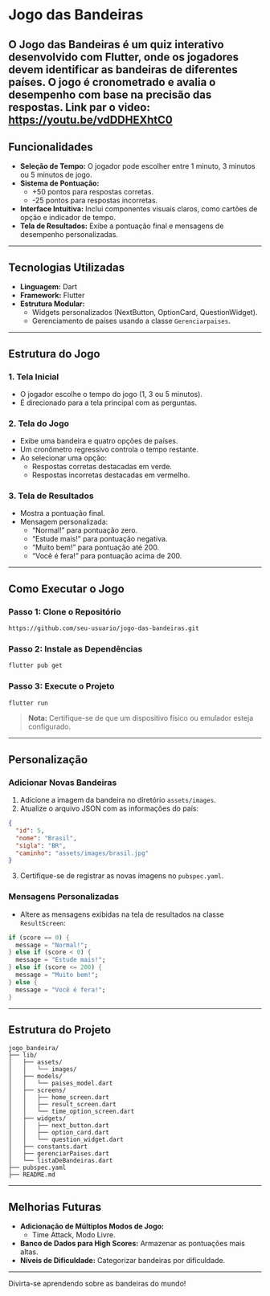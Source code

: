 # Jogo das Bandeiras

O **Jogo das Bandeiras** é um quiz interativo desenvolvido com Flutter, onde os jogadores devem identificar as bandeiras de diferentes países. O jogo é cronometrado e avalia o desempenho com base na precisão das respostas.
Link par o video: https://youtu.be/vdDDHEXhtC0
---

## Funcionalidades

- **Seleção de Tempo:** O jogador pode escolher entre 1 minuto, 3 minutos ou 5 minutos de jogo.
- **Sistema de Pontuação:**
  - +50 pontos para respostas corretas.
  - -25 pontos para respostas incorretas.
- **Interface Intuitiva:** Inclui componentes visuais claros, como cartões de opção e indicador de tempo.
- **Tela de Resultados:** Exibe a pontuação final e mensagens de desempenho personalizadas.

---

## Tecnologias Utilizadas

- **Linguagem:** Dart
- **Framework:** Flutter
- **Estrutura Modular:**
  - Widgets personalizados (NextButton, OptionCard, QuestionWidget).
  - Gerenciamento de países usando a classe `Gerenciarpaises`.

---

## Estrutura do Jogo

### 1. **Tela Inicial**
- O jogador escolhe o tempo do jogo (1, 3 ou 5 minutos).
- É direcionado para a tela principal com as perguntas.

### 2. **Tela do Jogo**
- Exibe uma bandeira e quatro opções de países.
- Um cronômetro regressivo controla o tempo restante.
- Ao selecionar uma opção:
  - Respostas corretas destacadas em verde.
  - Respostas incorretas destacadas em vermelho.

### 3. **Tela de Resultados**
- Mostra a pontuação final.
- Mensagem personalizada:
  - “Normal!” para pontuação zero.
  - “Estude mais!” para pontuação negativa.
  - “Muito bem!” para pontuação até 200.
  - “Você é fera!” para pontuação acima de 200.

---

## Como Executar o Jogo

### Passo 1: Clone o Repositório
```bash
https://github.com/seu-usuario/jogo-das-bandeiras.git
```

### Passo 2: Instale as Dependências
```bash
flutter pub get
```

### Passo 3: Execute o Projeto
```bash
flutter run
```

> **Nota:** Certifique-se de que um dispositivo físico ou emulador esteja configurado.

---

## Personalização

### Adicionar Novas Bandeiras
1. Adicione a imagem da bandeira no diretório `assets/images`.
2. Atualize o arquivo JSON com as informações do país:
```json
{
  "id": 5,
  "nome": "Brasil",
  "sigla": "BR",
  "caminho": "assets/images/brasil.jpg"
}
```
3. Certifique-se de registrar as novas imagens no `pubspec.yaml`.

### Mensagens Personalizadas
- Altere as mensagens exibidas na tela de resultados na classe `ResultScreen`:
```dart
if (score == 0) {
  message = "Normal!";
} else if (score < 0) {
  message = "Estude mais!";
} else if (score <= 200) {
  message = "Muito bem!";
} else {
  message = "Você é fera!";
}
```

---

## Estrutura do Projeto

```plaintext
jogo_bandeira/
├── lib/
│   ├── assets/
│   │   └── images/
│   ├── models/
│   │   └── paises_model.dart
│   ├── screens/
│   │   ├── home_screen.dart
│   │   ├── result_screen.dart
│   │   └── time_option_screen.dart
│   ├── widgets/
│   │   ├── next_button.dart
│   │   ├── option_card.dart
│   │   └── question_widget.dart
│   ├── constants.dart
│   ├── gerenciarPaises.dart
│   └── listaDeBandeiras.dart
├── pubspec.yaml
├── README.md
```

---

## Melhorias Futuras

- **Adicionação de Múltiplos Modos de Jogo:**
  - Time Attack, Modo Livre.
- **Banco de Dados para High Scores:** Armazenar as pontuações mais altas.
- **Níveis de Dificuldade:** Categorizar bandeiras por dificuldade.

---

Divirta-se aprendendo sobre as bandeiras do mundo!


